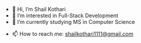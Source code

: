 - 👋 Hi, I’m Shail Kothari
- 👀 I’m interested in Full-Stack Development
- 🌱 I’m currently studying MS in Computer Science
<!-- - 💞️ I’m looking to collaborate on ... -->
- 📫 How to reach me: shailkothari1111@gmail.com

<!---
Shail28/Shail28 is a ✨ special ✨ repository because its `README.md` (this file) appears on your GitHub profile.
You can click the Preview link to take a look at your changes.
--->
